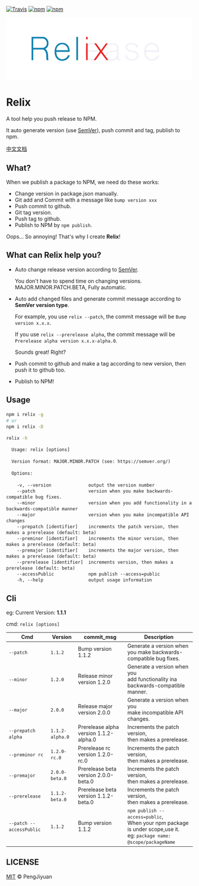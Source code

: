 [![Travis](https://img.shields.io/travis/PengJiyuan/relix.svg)](https://travis-ci.org/PengJiyuan/relix)
[![npm](https://img.shields.io/npm/v/relix.svg)](https://www.npmjs.com/package/relix)
[![npm](https://img.shields.io/npm/l/relix.svg)](https://www.npmjs.com/package/relix)

![Logo](./.github/logo.png)

# Relix
A tool help you push release to NPM.

It auto generate version (use [SemVer](https://semver.org/)), push commit and tag, publish to npm.

[中文文档](./README_zh-CN.md)

## What?

When we publish a package to NPM, we need do these works:

* Change version in package.json manually.
* Git add and Commit with a message like `bump version xxx`
* Push commit to github.
* Git tag version.
* Push tag to github.
* Publish to NPM by `npm publish`.

Oops... So annoying! That's why I create **Relix**!

## What can Relix help you?

* Auto change release version according to [SemVer](https://semver.org/).

  You don't have to spend time on changing versions. MAJOR.MINOR.PATCH.BETA, Fully automatic.

* Auto add changed files and generate commit message according to **SemVer version type**.

  For example, you use `relix --patch`, the commit message will be `Bump version x.x.x`.

  If you use `relix --prerelease alpha`, the commit message will be `Prerelease alpha version x.x.x-alpha.0`.

  Sounds great! Right?

* Push commit to github and make a tag according to new version, then push it to github too.

* Publish to NPM!

## Usage

```bash
npm i relix -g
# or
npm i relix -D
```

```bash
relix -h
```

```
  Usage: relix [options]

  Version format: MAJOR.MINOR.PATCH (see: https://semver.org/)

  Options:

    -v, --version              output the version number
    --patch                    version when you make backwards-compatible bug fixes.
    --minor                    version when you add functionality in a backwards-compatible manner
    --major                    version when you make incompatible API changes
    --prepatch [identifier]    increments the patch version, then makes a prerelease (default: beta)
    --preminor [identifier]    increments the minor version, then makes a prerelease (default: beta)
    --premajor [identifier]    increments the major version, then makes a prerelease (default: beta)
    --prerelease [identifier]  increments version, then makes a prerelease (default: beta)
    --accessPublic             npm publish --access=public
    -h, --help                 output usage information
```

## Cli

eg: Current Version: **1.1.1**

cmd: `relix [options]`

| Cmd                      | Version         | commit_msg     | Description |
|--------------------------|-----------------|----------------|-------------|
| `--patch`                | `1.1.2`         | Bump version 1.1.2 | Generate a version when<br>you make backwards-compatible bug fixes. |
| `--minor`                | `1.2.0`         | Release minor version 1.2.0 | Generate a version when you<br>add functionality ina backwards-compatible manner. |
| `--major`                | `2.0.0`         | Release major version 2.0.0 | Generate a version when you<br>make incompatible API changes. | 
| `--prepatch alpha`       | `1.1.2-alpha.0` | Prerelease alpha version 1.1.2-alpha.0 | Increments the patch version,<br>then makes a prerelease. | 
| `--preminor rc`          | `1.2.0-rc.0`    | Prerelease rc version 1.2.0-rc.0 | Increments the patch version,<br>then makes a prerelease. | 
| `--premajor`             | `2.0.0-beta.0`  | Prerelease beta version 2.0.0-beta.0 | Increments the patch version,<br>then makes a prerelease. |
| `--prerelease`           | `1.1.2-beta.0`  | Prerelease beta version 1.1.2-beta.0 | Increments the patch version,<br>then makes a prerelease. |
| `--patch --accessPublic` | `1.1.2`         | Bump version 1.1.2 | `npm publish --access=public`,<br>When your npm package is under scope,use it.<br>eg: `package name: @scope/packageName` |

## LICENSE

[MIT](./LICENSE) © PengJiyuan
